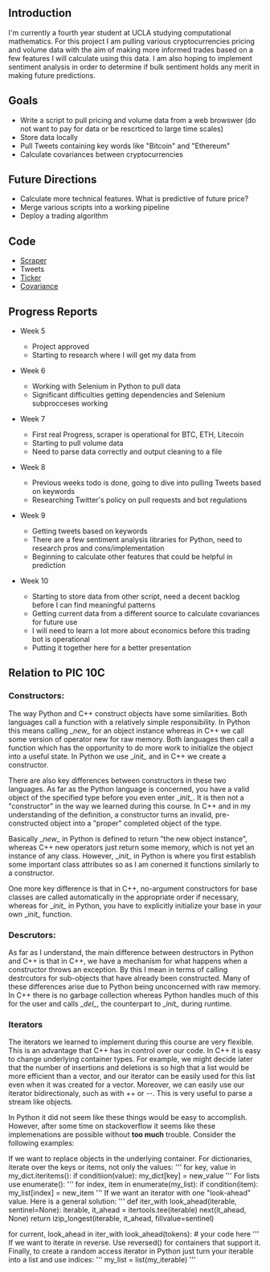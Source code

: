 ## Introduction

I'm currently a fourth year student at UCLA studying computational mathematics. For this project I am pulling various cryptocurrencies pricing and volume data with the aim of making more informed trades based on a few features I will calculate using this data. I am also hoping to implement sentiment analysis in order to determine if bulk sentiment holds any merit in making future predictions. 

## Goals

- Write a script to pull pricing and volume data from a web browswer (do not want to pay for data or be rescrticed to large time scales)
- Store data locally 
- Pull Tweets containing key words like "Bitcoin" and "Ethereum"
- Calculate covariances between cryptocurrencies

## Future Directions

- Calculate more technical features. What is predictive of future price?
- Merge various scripts into a working pipeline
- Deploy a trading algorithm

## Code

- [Scraper](https://raw.githubusercontent.com/scottdet/cryptoProject/master/scrape.py)
- Tweets
- [Ticker](https://raw.githubusercontent.com/scottdet/cryptoProject/master/ticker.py)
- [Covariance](https://raw.githubusercontent.com/scottdet/cryptoProject/master/covariance.py)

## Progress Reports 

- Week 5
  - Project approved
  - Starting to research where I will get my data from

- Week 6
  - Working with Selenium in Python to pull data
  - Significant difficulties getting dependencies and Selenium subprocceses working 

- Week 7
  - First real Progress, scraper is operational for BTC, ETH, Litecoin
  - Starting to pull volume data 
  - Need to parse data correctly and output cleaning to a file

- Week 8
  - Previous weeks todo is done, going to dive into pulling Tweets based on keywords
  - Researching Twitter's policy on pull requests and bot regulations
  
- Week 9
  - Getting tweets based on keywords
  - There are a few sentiment analysis libraries for Python, need to research pros and cons/implementation
  - Beginning to calculate other features that could be helpful in prediction

- Week 10
  - Starting to store data from other script, need a decent backlog before I can find meaningful patterns
  - Getting current data from a different source to calculate covariances for future use
  - I will need to learn a lot more about economics before this trading bot is operational
  - Putting it together here for a better presentation
  
## Relation to PIC 10C

### Constructors: 

The way Python and C++ construct objects have some similarities. Both languages call a function with a relatively simple responsibility. In Python this means calling \__new\__ for an object instance whereas in C++ we call some version of operator new for raw memory. Both languages then call a function which has the opportunity to do more work to initialize the object into a useful state. In Python we use \__init\__ and in C++ we create a constructor.

There are also key differences between constructors in these two languages. As far as the Python language is concerned, you have a valid object of the specified type before you even enter \__init\__. It is then not a "constructor" in the way we learned during this course. In C++ and in my understanding of the definition, a constructor turns an invalid, pre-constructed object into a "proper" completed object of the type.

Basically \__new\__ in Python is defined to return "the new object instance", whereas C++ new operators just return some memory, which is not yet an instance of any class. However, \__init\__ in Python is where you first establish some important class attributes so as I am conerned it functions similarly to a constructor.

One more key difference is that in C++, no-argument constructors for base classes are called automatically in the appropriate order if necessary, whereas for \__init\__ in Python, you have to explicitly initialize your base in your own \__init\__ function.

### Descrutors: 

As far as I understand, the main difference between destructors in Python and C++ is that in C++, we have a mechanism for what happens when a constructor throws an exception. By this I mean in terms of calling destrcutors for sub-objects that have already been constructed. Many of these differences arise due to Python being unconcerned with raw memory. In C++ there is no garbage collection whereas Python handles much of this for the user and calls \__del\__, the counterpart to \__init\__ during runtime.

### Iterators
 
The iterators we learned to implement during this course are very flexible. This is an advantage that C++ has in control over our code. In C++ it is easy to change underlying container types. For example, we might decide later that the number of insertions and deletions is so high that a list would be more efficient than a vector, and our iterator can be easily used for this list even when it was created for a vector. Moreover, we can easily use our iterator bidirectionaly, such as with ++ or --. This is very useful to parse a stream like objects.

In Python it did not seem like these things would be easy to accomplish. However, after some time on stackoverflow it seems like these implemenations are possible without __too much__ trouble. Consider the following examples:

If we want to replace objects in the underlying container. For dictionaries, iterate over the keys or items, not only the values:
'''
for key, value in my_dict.iteritems():
    if conditiion(value):
        my_dict[key] = new_value
'''
For lists use enumerate():
'''
for index, item in enumerate(my_list):
    if condition(item):
        my_list[index] = new_item
'''
If we want an iterator with one "look-ahead" value. Here is a general solution:
'''
def iter_with look_ahead(iterable, sentinel=None):
    iterable, it_ahead = itertools.tee(iterable)
    next(it_ahead, None)
    return izip_longest(iterable, it_ahead, fillvalue=sentinel)

for current, look_ahead in iter_with look_ahead(tokens):
    # your code here
'''
If we want to iterate in reverse. Use reversed() for containers that support it. Finally, to create a random access iterator in Python just turn your iterable into a list and use indices:
'''
my_list = list(my_iterable)
'''

